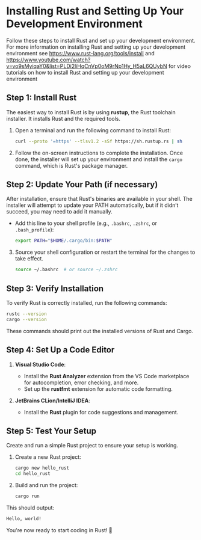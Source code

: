 # Installing Rust and Setting Up Your Development Environment

Follow these steps to install Rust and set up your development environment. For more information on installing Rust and setting up your development environment see https://www.rust-lang.org/tools/install and https://www.youtube.com/watch?v=vo9sMyiqaY0&list=PLDi2liHqCnVp0oM9rNp1Hy_H5aL6QUybN for video tutorials on how to install Rust and setting up your development environment

## Step 1: Install Rust
The easiest way to install Rust is by using **rustup**, the Rust toolchain installer. It installs Rust and the required tools.

1. Open a terminal and run the following command to install Rust:

   ```bash
   curl --proto '=https' --tlsv1.2 -sSf https://sh.rustup.rs | sh
   ```

2. Follow the on-screen instructions to complete the installation. Once done, the installer will set up your environment and install the `cargo` command, which is Rust's package manager.

## Step 2: Update Your Path (if necessary)
After installation, ensure that Rust's binaries are available in your shell. The installer will attempt to update your PATH automatically, but if it didn’t succeed, you may need to add it manually.

- Add this line to your shell profile (e.g., `.bashrc`, `.zshrc`, or `.bash_profile`):

   ```bash
   export PATH="$HOME/.cargo/bin:$PATH"
   ```

3. Source your shell configuration or restart the terminal for the changes to take effect.

   ```bash
   source ~/.bashrc  # or source ~/.zshrc
   ```

## Step 3: Verify Installation
To verify Rust is correctly installed, run the following commands:

```bash
rustc --version
cargo --version
```

These commands should print out the installed versions of Rust and Cargo.

## Step 4: Set Up a Code Editor

1. **Visual Studio Code**:
   - Install the **Rust Analyzer** extension from the VS Code marketplace for autocompletion, error checking, and more.
   - Set up the **rustfmt** extension for automatic code formatting.

2. **JetBrains CLion/IntelliJ IDEA**:
   - Install the **Rust** plugin for code suggestions and management.

## Step 5: Test Your Setup

Create and run a simple Rust project to ensure your setup is working.

1. Create a new Rust project:

   ```bash
   cargo new hello_rust
   cd hello_rust
   ```

2. Build and run the project:

   ```bash
   cargo run
   ```

This should output:

```bash
Hello, world!
```

You're now ready to start coding in Rust! 🚀
```